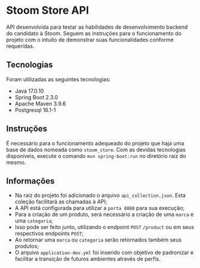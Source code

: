 <h1>Stoom Store API</h1>

API desenvolvida para testar as habilidades de desenvolvimento backend do candidato à Stoom. Seguem as instruções para o funcionamento do projeto com o intuito de demonstrar suas funcionalidades conforme requeridas.

<h2>Tecnologias</h2>

Foram utilizadas as seguintes tecnologias:

- Java 17.0.10
- Spring Boot 2.3.0
- Apache Maven 3.9.6
- Postgresql 16.1-1

<h2>Instruções</h2>

É necessário para o funcionamento adequeado do projeto que haja uma base de dados nomeada como `stoom_store`.
Com as devidas tecnologias disponíveis, execute o comando `mvn spring-boot:run` no diretório raiz do mesmo.

<h2>Informações</h2>

- Na raiz do projeto foi adicionado o arquivo `api_collection.json`. Esta coleção facilitará as chamadas à API;
- A API está configurada para utilizar a `porta 8080` para sua execução;
- Para a criação de um produto, será necessário a criação de uma `marca` e uma `categoria`;
- Isso pode ser feito junto, utilizando o endpoint `POST` `/product` ou em seus respectivos endpoints `POST`;
- Ao retornar uma `marca` ou `categoria` serão retornados também seus produtos;
- O arquivo `application-dev.yml` foi inserido com objetivo de padronizar e facilitar a transição de futuros ambientes através de perfis.
